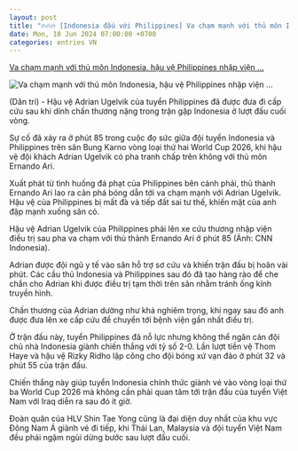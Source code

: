 ```yaml
---
layout: post
title: "🔥🔥🔥 [Indonesia đấu với Philippines] Va chạm mạnh với thủ môn Indonesia, hậu vệ Philippines nhập viện ..."
date: Mon, 10 Jun 2024 07:00:00 +0700
categories: entries VN
---
```

[Va chạm mạnh với thủ môn Indonesia, hậu vệ Philippines nhập viện ...](https://dantri.com.vn/the-thao/va-cham-manh-voi-thu-mon-indonesia-hau-ve-philippines-nhap-vien-cap-cuu-20240611222015418.htm)

![Va chạm mạnh với thủ môn Indonesia, hậu vệ Philippines nhập viện ...](https://cdnphoto.dantri.com.vn/EygJoPp8MLjXiF0grcljyAZtLTE=/zoom/1200_630/2024/06/11/ambulans-masuk-ke-laga-indonesia-crop-1718119023416.jpeg)

(Dân trí) - Hậu vệ Adrian Ugelvik của tuyển Philippines đã được đưa đi cấp cứu sau khi dính chấn thương nặng trong trận gặp Indonesia ở lượt đấu cuối vòng.

Sự cố đã xảy ra ở phút 85 trong cuộc đọ sức giữa đội tuyển Indonesia và Philippines trên sân Bung Karno vòng loại thứ hai World Cup 2026, khi hậu vệ đội khách Adrian Ugelvik có pha tranh chấp trên không với thủ môn Ernando Ari.

Xuất phát từ tình huống đá phạt của Philippines bên cánh phải, thủ thành Ernando Ari lao ra cản phá bóng dẫn tới va chạm mạnh với Adrian Ugelvik. Hậu vệ của Philippines bị mất đà và tiếp đất sai tư thế, khiến mặt của anh đập mạnh xuống sân cỏ.

Hậu vệ Adrian Ugelvik của Philippines phải lên xe cứu thương nhập viện điều trị sau pha va chạm với thủ thành Ernando Ari ở phút 85 (Ảnh: CNN Indonesia).

Adrian được đội ngũ y tế vào sân hỗ trợ sơ cứu và khiến trận đấu bị hoãn vài phút. Các cầu thủ Indonesia và Philippines sau đó đã tạo hàng rào để che chắn cho Adrian khi được điều trị tạm thời trên sân nhằm tránh ống kính truyền hình.

Chấn thương của Adrian dường như khá nghiêm trọng, khi ngay sau đó anh được đưa lên xe cấp cứu để chuyển tới bệnh viện gần nhất điều trị.

Ở trận đấu này, tuyển Philippines đã nỗ lực nhưng không thể ngăn cản đội chủ nhà Indonesia giành chiến thắng với tỷ số 2-0. Lần lượt tiền vệ Thom Haye và hậu vệ Rizky Ridho lập công cho đội bóng xứ vạn đảo ở phút 32 và phút 55 của trận đấu.

Chiến thắng này giúp tuyển Indonesia chính thức giành vé vào vòng loại thứ ba World Cup 2026 mà không cần phải quan tâm tới trận đấu của tuyển Việt Nam với Iraq diễn ra sau đó ít giờ.

Đoàn quân của HLV Shin Tae Yong cũng là đại diện duy nhất của khu vực Đông Nam Á giành vé đi tiếp, khi Thái Lan, Malaysia và đội tuyển Việt Nam đều phải ngậm ngùi dừng bước sau lượt đấu cuối.

